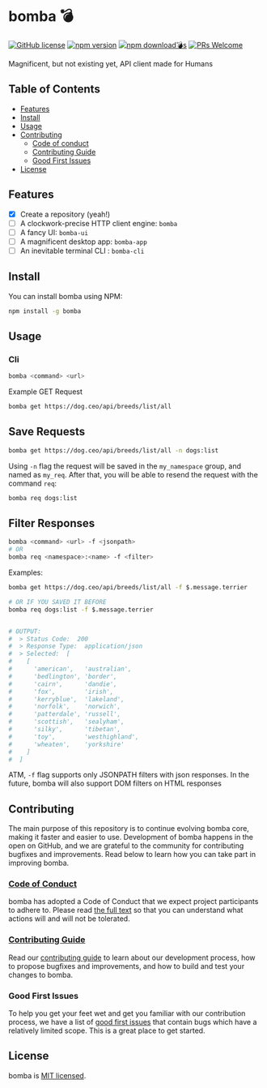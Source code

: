 # bomba 💣

[![GitHub license](https://img.shields.io/badge/license-MIT-blue.svg)](https://github.com/mikesposito/bomba/blob/main/LICENSE)
[![npm version](https://img.shields.io/npm/v/bomba.svg?style=flat)](https://www.npmjs.com/package/bomba)
[![npm download💣s](https://img.shields.io/npm/dm/bomba.svg?style=flat-square)](http://npm-stat.com/charts.html?package=bomba)
[![PRs Welcome](https://img.shields.io/badge/PRs-welcome-brightgreen.svg)](https://github.com/mikesposito/bomba/blob/main/CONTRIBUTING.md)

Magnificent, but not existing yet, API client made for Humans

## Table of Contents

- [Features](#features)
- [Install](#install)  
- [Usage](#usage)  
- [Contributing](#contributing)
  - [Code of conduct](#code-of-conduct)
  - [Contributing Guide](#contributing-guide)
  - [Good First Issues](#good-first-issues)
- [License](#license)

## Features

- [x] Create a repository (yeah!)
- [ ] A clockwork-precise HTTP client engine: `bomba` 
- [ ] A fancy UI: `bomba-ui`
- [ ] A magnificent desktop app: `bomba-app`
- [ ] An inevitable terminal CLI : `bomba-cli`

## Install

You can install bomba using NPM:

```bash
npm install -g bomba
```

## Usage

### Cli

```bash
bomba <command> <url> 
```

Example GET Request

```bash
bomba get https://dog.ceo/api/breeds/list/all
```

## Save Requests

```bash
bomba get https://dog.ceo/api/breeds/list/all -n dogs:list
```

Using `-n` flag the request will be saved in the `my_namespace` group, and named as `my_req`.
After that, you will be able to resend the request with the command `req`:

```bash
bomba req dogs:list
```

## Filter Responses

```bash
bomba <command> <url> -f <jsonpath> 
# OR
bomba req <namespace>:<name> -f <filter> 
```

Examples: 

```bash
bomba get https://dog.ceo/api/breeds/list/all -f $.message.terrier 

# OR IF YOU SAVED IT BEFORE
bomba req dogs:list -f $.message.terrier 


# OUTPUT:
#  > Status Code:  200
#  > Response Type:  application/json
#  > Selected:  [
#    [
#      'american',   'australian',
#      'bedlington', 'border',
#      'cairn',      'dandie',
#      'fox',        'irish',
#      'kerryblue',  'lakeland',
#      'norfolk',    'norwich',
#      'patterdale', 'russell',
#      'scottish',   'sealyham',
#      'silky',      'tibetan',
#      'toy',        'westhighland',
#      'wheaten',    'yorkshire'
#    ]
#  ]

```

ATM, `-f` flag supports only JSONPATH filters with json responses. In the future, bomba will also support DOM filters on HTML responses

## Contributing

The main purpose of this repository is to continue evolving bomba core, making it faster and easier to use. Development of bomba happens in the open on GitHub, and we are grateful to the community for contributing bugfixes and improvements. Read below to learn how you can take part in improving bomba.

### [Code of Conduct](CODE_OF_CONDUCT.md)

bomba has adopted a Code of Conduct that we expect project participants to adhere to. Please read [the full text](CODE_OF_CONDUCT.md) so that you can understand what actions will and will not be tolerated.

### [Contributing Guide](CONTRIBUTING.md)

Read our [contributing guide](CONTRIBUTING.md) to learn about our development process, how to propose bugfixes and improvements, and how to build and test your changes to bomba.

### Good First Issues

To help you get your feet wet and get you familiar with our contribution process, we have a list of [good first issues](https://github.com/mikesposito/bomba/labels/good%20first%20issue) that contain bugs which have a relatively limited scope. This is a great place to get started.

## License

bomba is [MIT licensed](./LICENSE).
